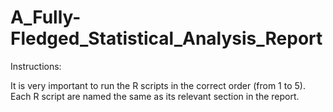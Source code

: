 # A_Fully-Fledged_Statistical_Analysis_Report

Instructions:

It is very important to run the R scripts in the correct order (from 1 to 5).
Each R script are named the same as its relevant section in the report.

